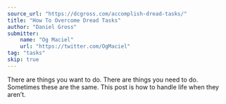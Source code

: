 ```yaml
---
source_url: "https://dcgross.com/accomplish-dread-tasks/"
title: "How To Overcome Dread Tasks"
author: "Daniel Gross"
submitter:
    name: "Og Maciel"
    url: "https://twitter.com/OgMaciel"
tag: "tasks"
skip: true
---
```


There are things you want to do. There are things you need to do. Sometimes these are the same. This post is how to handle life when they aren’t. 
